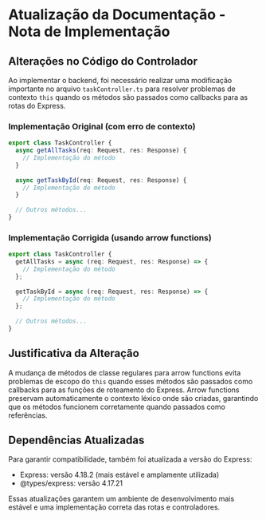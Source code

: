 # Atualização da Documentação - Nota de Implementação

## Alterações no Código do Controlador

Ao implementar o backend, foi necessário realizar uma modificação importante no arquivo `taskController.ts` para resolver problemas de contexto `this` quando os métodos são passados como callbacks para as rotas do Express.

### Implementação Original (com erro de contexto)

```typescript
export class TaskController {
  async getAllTasks(req: Request, res: Response) {
    // Implementação do método
  }
  
  async getTaskById(req: Request, res: Response) {
    // Implementação do método
  }
  
  // Outros métodos...
}
```

### Implementação Corrigida (usando arrow functions)

```typescript
export class TaskController {
  getAllTasks = async (req: Request, res: Response) => {
    // Implementação do método
  };
  
  getTaskById = async (req: Request, res: Response) => {
    // Implementação do método
  };
  
  // Outros métodos...
}
```

## Justificativa da Alteração

A mudança de métodos de classe regulares para arrow functions evita problemas de escopo do `this` quando esses métodos são passados como callbacks para as funções de roteamento do Express. Arrow functions preservam automaticamente o contexto léxico onde são criadas, garantindo que os métodos funcionem corretamente quando passados como referências.

## Dependências Atualizadas

Para garantir compatibilidade, também foi atualizada a versão do Express:
- Express: versão 4.18.2 (mais estável e amplamente utilizada)
- @types/express: versão 4.17.21

Essas atualizações garantem um ambiente de desenvolvimento mais estável e uma implementação correta das rotas e controladores.
